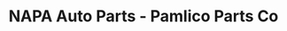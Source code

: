 ---
title: "NAPA Auto Parts - Pamlico Parts Co"
url: /alliance/napa-auto-parts-pamlico-parts-co/
shop: car parts
---